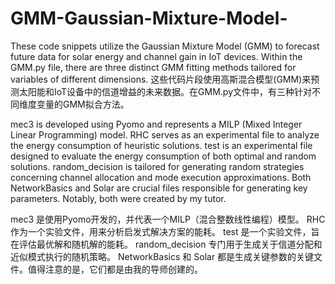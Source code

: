 # GMM-Gaussian-Mixture-Model-
These code snippets utilize the Gaussian Mixture Model (GMM) to forecast future data for solar energy and channel gain in IoT devices. Within the GMM.py file, there are three distinct GMM fitting methods tailored for variables of different dimensions.
这些代码片段使用高斯混合模型(GMM)来预测太阳能和IoT设备中的信道增益的未来数据。在GMM.py文件中，有三种针对不同维度变量的GMM拟合方法。

mec3 is developed using Pyomo and represents a MILP (Mixed Integer Linear Programming) model.
RHC serves as an experimental file to analyze the energy consumption of heuristic solutions.
test is an experimental file designed to evaluate the energy consumption of both optimal and random solutions.
random_decision is tailored for generating random strategies concerning channel allocation and mode execution approximations.
Both NetworkBasics and Solar are crucial files responsible for generating key parameters. Notably, both were created by my tutor.

mec3 是使用Pyomo开发的，并代表一个MILP（混合整数线性编程）模型。
RHC 作为一个实验文件，用来分析启发式解决方案的能耗。
test 是一个实验文件，旨在评估最优解和随机解的能耗。
random_decision 专门用于生成关于信道分配和近似模式执行的随机策略。
NetworkBasics 和 Solar 都是生成关键参数的关键文件。值得注意的是，它们都是由我的导师创建的。
